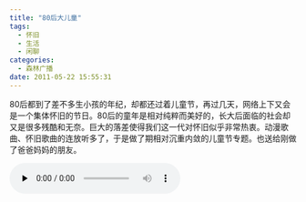 ```yaml
---
title: "80后大儿童"
tags:
  - 怀旧
  - 生活
  - 闲聊
categories:
  - 森林广播
date: 2011-05-22 15:55:31
---
```


80后都到了差不多生小孩的年纪，却都还过着儿童节，再过几天，网络上下又会是一个集体怀旧的节日。80后的童年是相对纯粹而美好的，长大后面临的社会却又是很多残酷和无奈。巨大的落差使得我们这一代对怀旧似乎非常热衷。动漫歌曲、怀旧歌曲的连放听多了，于是做了期相对沉重内敛的儿童节专题。也送给刚做了爸爸妈妈的朋友。   

<audio id="audio" controls="" preload="none">
  <source id="mp3" src="http://www.coletree.com/radio/coletree_radio_018.mp3">
</audio>